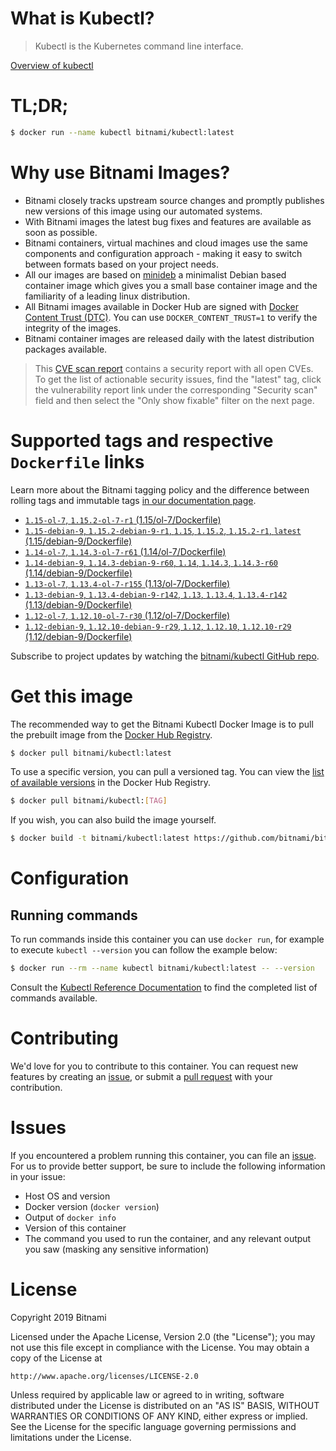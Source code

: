 
# What is Kubectl?

> Kubectl is the Kubernetes command line interface.

[Overview of kubectl](https://kubernetes.io/docs/reference/kubectl/overview/)

# TL;DR;

```bash
$ docker run --name kubectl bitnami/kubectl:latest
```

# Why use Bitnami Images?

* Bitnami closely tracks upstream source changes and promptly publishes new versions of this image using our automated systems.
* With Bitnami images the latest bug fixes and features are available as soon as possible.
* Bitnami containers, virtual machines and cloud images use the same components and configuration approach - making it easy to switch between formats based on your project needs.
* All our images are based on [minideb](https://github.com/bitnami/minideb) a minimalist Debian based container image which gives you a small base container image and the familiarity of a leading linux distribution.
* All Bitnami images available in Docker Hub are signed with [Docker Content Trust (DTC)](https://docs.docker.com/engine/security/trust/content_trust/). You can use `DOCKER_CONTENT_TRUST=1` to verify the integrity of the images.
* Bitnami container images are released daily with the latest distribution packages available.


> This [CVE scan report](https://quay.io/repository/bitnami/kubectl?tab=tags) contains a security report with all open CVEs. To get the list of actionable security issues, find the "latest" tag, click the vulnerability report link under the corresponding "Security scan" field and then select the "Only show fixable" filter on the next page.

# Supported tags and respective `Dockerfile` links

Learn more about the Bitnami tagging policy and the difference between rolling tags and immutable tags [in our documentation page](https://docs.bitnami.com/containers/how-to/understand-rolling-tags-containers/).


* [`1.15-ol-7`, `1.15.2-ol-7-r1` (1.15/ol-7/Dockerfile)](https://github.com/bitnami/bitnami-docker-kubectl/blob/1.15.2-ol-7-r1/1.15/ol-7/Dockerfile)
* [`1.15-debian-9`, `1.15.2-debian-9-r1`, `1.15`, `1.15.2`, `1.15.2-r1`, `latest` (1.15/debian-9/Dockerfile)](https://github.com/bitnami/bitnami-docker-kubectl/blob/1.15.2-debian-9-r1/1.15/debian-9/Dockerfile)
* [`1.14-ol-7`, `1.14.3-ol-7-r61` (1.14/ol-7/Dockerfile)](https://github.com/bitnami/bitnami-docker-kubectl/blob/1.14.3-ol-7-r61/1.14/ol-7/Dockerfile)
* [`1.14-debian-9`, `1.14.3-debian-9-r60`, `1.14`, `1.14.3`, `1.14.3-r60` (1.14/debian-9/Dockerfile)](https://github.com/bitnami/bitnami-docker-kubectl/blob/1.14.3-debian-9-r60/1.14/debian-9/Dockerfile)
* [`1.13-ol-7`, `1.13.4-ol-7-r155` (1.13/ol-7/Dockerfile)](https://github.com/bitnami/bitnami-docker-kubectl/blob/1.13.4-ol-7-r155/1.13/ol-7/Dockerfile)
* [`1.13-debian-9`, `1.13.4-debian-9-r142`, `1.13`, `1.13.4`, `1.13.4-r142` (1.13/debian-9/Dockerfile)](https://github.com/bitnami/bitnami-docker-kubectl/blob/1.13.4-debian-9-r142/1.13/debian-9/Dockerfile)
* [`1.12-ol-7`, `1.12.10-ol-7-r30` (1.12/ol-7/Dockerfile)](https://github.com/bitnami/bitnami-docker-kubectl/blob/1.12.10-ol-7-r30/1.12/ol-7/Dockerfile)
* [`1.12-debian-9`, `1.12.10-debian-9-r29`, `1.12`, `1.12.10`, `1.12.10-r29` (1.12/debian-9/Dockerfile)](https://github.com/bitnami/bitnami-docker-kubectl/blob/1.12.10-debian-9-r29/1.12/debian-9/Dockerfile)

Subscribe to project updates by watching the [bitnami/kubectl GitHub repo](https://github.com/bitnami/bitnami-docker-kubectl).

# Get this image

The recommended way to get the Bitnami Kubectl Docker Image is to pull the prebuilt image from the [Docker Hub Registry](https://hub.docker.com/r/bitnami/kubectl).

```bash
$ docker pull bitnami/kubectl:latest
```

To use a specific version, you can pull a versioned tag. You can view the [list of available versions](https://hub.docker.com/r/bitnami/kubectl/tags/) in the Docker Hub Registry.

```bash
$ docker pull bitnami/kubectl:[TAG]
```

If you wish, you can also build the image yourself.

```bash
$ docker build -t bitnami/kubectl:latest https://github.com/bitnami/bitnami-docker-kubectl.git
```

# Configuration

## Running commands

To run commands inside this container you can use `docker run`, for example to execute `kubectl --version` you can follow the example below:

```bash
$ docker run --rm --name kubectl bitnami/kubectl:latest -- --version
```

Consult the [Kubectl Reference Documentation](https://kubernetes.io/docs/reference/generated/kubectl/kubectl-commands) to find the completed list of commands available.

# Contributing

We'd love for you to contribute to this container. You can request new features by creating an [issue](https://github.com/bitnami/bitnami-docker-kubectl/issues), or submit a [pull request](https://github.com/bitnami/bitnami-docker-kubectl/pulls) with your contribution.

# Issues

If you encountered a problem running this container, you can file an [issue](https://github.com/bitnami/bitnami-docker-kubectl/issues). For us to provide better support, be sure to include the following information in your issue:

- Host OS and version
- Docker version (`docker version`)
- Output of `docker info`
- Version of this container
- The command you used to run the container, and any relevant output you saw (masking any sensitive information)

# License

Copyright 2019 Bitnami

Licensed under the Apache License, Version 2.0 (the "License");
you may not use this file except in compliance with the License.
You may obtain a copy of the License at

    http://www.apache.org/licenses/LICENSE-2.0

Unless required by applicable law or agreed to in writing, software
distributed under the License is distributed on an "AS IS" BASIS,
WITHOUT WARRANTIES OR CONDITIONS OF ANY KIND, either express or implied.
See the License for the specific language governing permissions and
limitations under the License.
